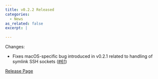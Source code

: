 ```yaml
---
title: v0.2.2 Released
categories:
  - News
as_related: false
excerpt: |
    
---
```

Changes:

- Fixes macOS-specific bug introduced in v0.2.1 related to handling of symlink SSH sockets ([#61](https://github.com/earthly/earthly/issues/61))

[Release Page](https://github.com/earthly/earthly/releases/tag/v0.2.2)
